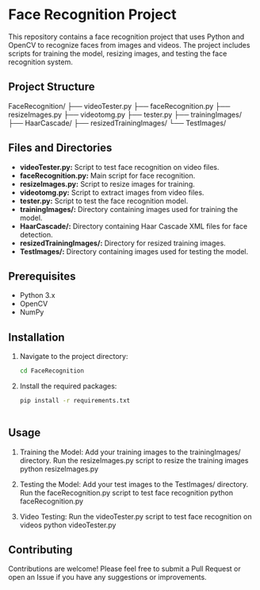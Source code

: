 # Face Recognition Project

This repository contains a face recognition project that uses Python and OpenCV to recognize faces from images and videos. The project includes scripts for training the model, resizing images, and testing the face recognition system.

## Project Structure

FaceRecognition/
├── videoTester.py
├── faceRecognition.py
├── resizeImages.py
├── videotomg.py
├── tester.py
├── trainingImages/
├── HaarCascade/
├── resizedTrainingImages/
└── TestImages/


## Files and Directories

- **videoTester.py:** Script to test face recognition on video files.
- **faceRecognition.py:** Main script for face recognition.
- **resizeImages.py:** Script to resize images for training.
- **videotomg.py:** Script to extract images from video files.
- **tester.py:** Script to test the face recognition model.
- **trainingImages/:** Directory containing images used for training the model.
- **HaarCascade/:** Directory containing Haar Cascade XML files for face detection.
- **resizedTrainingImages/:** Directory for resized training images.
- **TestImages/:** Directory containing images used for testing the model.

## Prerequisites

- Python 3.x
- OpenCV
- NumPy

## Installation

1. Navigate to the project directory:
   ```bash
   cd FaceRecognition

2. Install the required packages:
   ```bash
   pip install -r requirements.txt
  

## Usage
1. Training the Model:
  Add your training images to the trainingImages/ directory.
  Run the resizeImages.py script to resize the training images
  python resizeImages.py

2. Testing the Model:
  Add your test images to the TestImages/ directory.
  Run the faceRecognition.py script to test face recognition
  python faceRecognition.py

3. Video Testing:
  Run the videoTester.py script to test face recognition on videos
  python videoTester.py


## Contributing
Contributions are welcome! Please feel free to submit a Pull Request or open an Issue if you have any suggestions or improvements.



